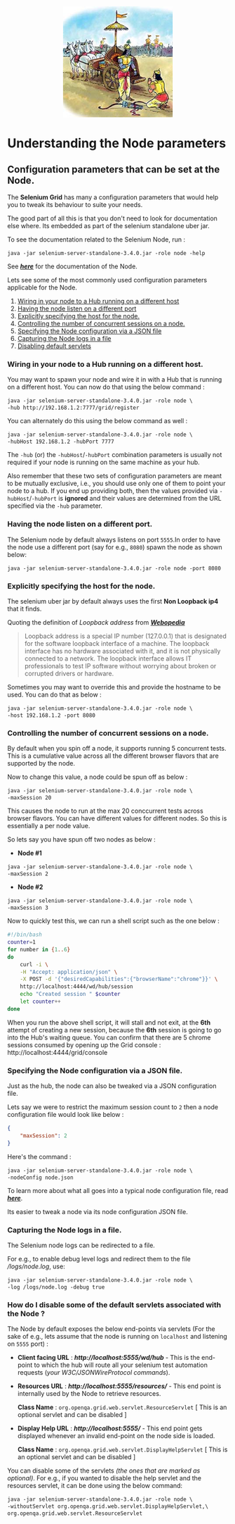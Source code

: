 <p align="center"> 
<img src='./images/banner.jpg'>
</p>

# Understanding the Node parameters

## Configuration parameters that can be set at the Node.

The **Selenium Grid** has many a configuration parameters that would help you to tweak its behaviour to suite your needs.

The good part of all this is that you don't need to look for documentation else where. Its embedded as part of the selenium standalone uber jar.

To see the documentation related to the Selenium Node, run :

```
java -jar selenium-server-standalone-3.4.0.jar -role node -help
```

See [**_here_**](./NODE_CONFIG_DOC.md) for the documentation of the Node.

Lets see some of the most commonly used configuration parameters applicable for the Node.

1. [Wiring in your node to a Hub running on a different host](#wirein)
2. [Having the node listen on a different port](#differentport)
3. [Explicitly specifying the host for the node.](#specifyhost)
4. [Controlling the number of concurrent sessions on a node.](#maxsession)
5. [Specifying the Node configuration via a JSON file](#jsonconfig)
6. [Capturing the Node logs in a file](#logfile)
7. [Disabling default servlets](#disableservlets)

### Wiring in your node to a Hub running on a different host. <a name='wirein'></a>

You may want to spawn your node and wire it in with a Hub that is running on a different host. You can now do that using the below command :

```
java -jar selenium-server-standalone-3.4.0.jar -role node \
-hub http://192.168.1.2:7777/grid/register
```

You can alternately do this using the below command as well :

```
java -jar selenium-server-standalone-3.4.0.jar -role node \
-hubHost 192.168.1.2 -hubPort 7777
```

The `-hub` (or) the `-hubHost`/`-hubPort` combination parameters is usually not required if your node is running on the same machine as your hub.

Also remember that these two sets of configuration parameters are meant to be mutually exclusive, i.e., you should use only one of them to point your node to a hub. If you end up providing both, then the values provided via `-hubHost`/`-hubPort` is **ignored** and their values are determined from the URL specified via the `-hub` parameter.

### Having the node listen on a different port.<a name='differentport'></a>
The Selenium node by default always listens on port `5555`.In order to have the node use a different port (say for e.g., `8080`) spawn the node as shown below:

```
java -jar selenium-server-standalone-3.4.0.jar -role node -port 8080
```

### Explicitly specifying the host for the node.<a name='specifyhost'></a>

The selenium uber jar by default always uses the first **Non Loopback ip4** that it finds.

Quoting the definition of _Loopback address_ from [**_Webopedia_**](http://www.webopedia.com/TERM/L/loopback_address.html)

> Loopback address is a special IP number (127.0.0.1) that is designated for the software loopback interface of a machine. The loopback interface has no hardware associated with it, and it is not physically connected to a network. The loopback interface allows IT professionals to test IP software without worrying about broken or corrupted drivers or hardware.

Sometimes you may want to override this and provide the hostname to be used. You can do that as below :

```
java -jar selenium-server-standalone-3.4.0.jar -role node \
-host 192.168.1.2 -port 8080
```

### Controlling the number of concurrent sessions on a node.<a name='maxsession'></a>

By default when you spin off a node, it supports running 5 concurrent tests. This is a cumulative value across all the different browser flavors that are supported by the node.

Now to change this value, a node could be spun off as below :

```
java -jar selenium-server-standalone-3.4.0.jar -role node \
-maxSession 20
```

This causes the node to run at the max 20 conccurrent tests across browser flavors. You can have different values for different nodes. So this is essentially a per node value. 

So lets say you have spun off two nodes as below :

* **Node #1**

```
java -jar selenium-server-standalone-3.4.0.jar -role node \
-maxSession 2
```
* **Node #2**

```
java -jar selenium-server-standalone-3.4.0.jar -role node \
-maxSession 3
```

Now to quickly test this, we can run a shell script such as the one below :

```sh
#!/bin/bash
counter=1
for number in {1..6}
do
    curl -i \
    -H "Accept: application/json" \
    -X POST -d '{"desiredCapabilities":{"browserName":"chrome"}}' \
    http://localhost:4444/wd/hub/session
    echo "Created session " $counter
    let counter++
done 
```

When you run the above shell script, it will stall and not exit, at the **6th** attempt of creating a new session, because the **6th** session is going to go into the Hub's waiting queue. You can confirm that there are 5 chrome sessions consumed by opening up the Grid console : http://localhost:4444/grid/console

### Specifying the Node configuration via a JSON file. <a name='jsonconfig'></a>
Just as the hub, the node can also be tweaked via a JSON configuration file.


Lets say we were to restrict the maximum session count to `2` then a node configuration file would look like below :

```json
{
    "maxSession": 2
}
``` 

Here's the command : 

```
java -jar selenium-server-standalone-3.4.0.jar -role node \
-nodeConfig node.json
```

To learn more about what all goes into a typical node configuration file, read [**_here_**](./NODE_CONFIG_JSON.md).

Its easier to tweak a node via its node configuration JSON file.

### Capturing the Node logs in a file. <a name='logfile'></a>

The Selenium node logs can be redirected to a file.

For e.g., to enable debug level logs and redirect them to the file _/logs/node.log_, use:

```
java -jar selenium-server-standalone-3.4.0.jar -role node \
-log /logs/node.log -debug true
```

### How do I disable some of the default servlets associated with the Node ? <a name='disableservlets'></a>

The Node by default exposes the below end-points via servlets (For the sake of e.g., lets assume that the node is running on `localhost` and listening on `5555` port) : 

* **Client facing URL** : **_http://localhost:5555/wd/hub_** - This is the end-point to which the hub will route all your selenium test automation requests (*your W3C/JSONWireProtocol commands*). 
* **Resources URL** : **_http://localhost:5555/resources/_** - This end point is internally used by the Node to retrieve resources.

  **Class Name** : `org.openqa.grid.web.servlet.ResourceServlet` [ This is an optional servlet and can be disabled ]

* **Display Help URL** : **_http://localhost:5555/_** - This end point gets displayed whenever an invalid end-point on the node side is loaded. 

  **Class Name** : `org.openqa.grid.web.servlet.DisplayHelpServlet` [ This is an optional servlet and can be disabled ]

You can disable some of the servlets _(the ones that are marked as optional)_. For e.g., if you wanted to disable the help servlet and the resources servlet, it can be done using the below command:

```
java -jar selenium-server-standalone-3.4.0.jar -role node \
-withoutServlet org.openqa.grid.web.servlet.DisplayHelpServlet,\
org.openqa.grid.web.servlet.ResourceServlet
```
